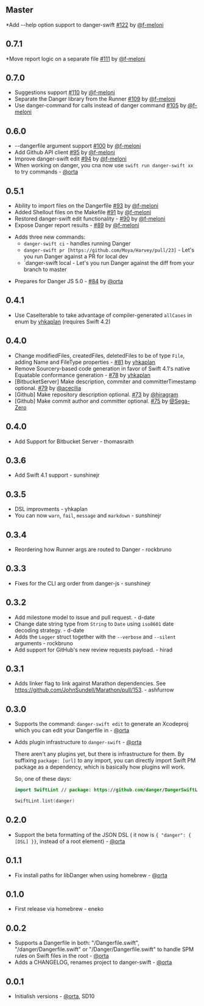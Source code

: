<!--

// Please add your own contribution below inside the Master section, no need to
// set a version number, that happens during a deploy. Thanks!
//
// These docs are aimed at users rather than danger developers, so please limit technical
// terminology in here.

// Note: if this is your first PR, you'll need to add your URL to the footnotes
//       see the bottom of this file

-->

## Master

*Add --help option support to danger-swift [#122](https://github.com/danger/danger-swift/pull/122) by [@f-meloni][]

## 0.7.1

*Move report logic on a separate file [#111](https://github.com/danger/danger-swift/pull/111) by [@f-meloni][]

## 0.7.0

* Suggestions support [#110](https://github.com/danger/danger-swift/pull/110) by [@f-meloni][]
* Separate the Danger library from the Runner [#109](https://github.com/danger/danger-swift/pull/109) by [@f-meloni][]
* Use danger-command for calls instead of danger command [#105](https://github.com/danger/danger-swift/pull/105) by [@f-meloni][]

## 0.6.0

* --dangerfile argument support [#100](https://github.com/danger/danger-swift/pull/100) by [@f-meloni][]
* Add Github API client [#95](https://github.com/danger/danger-swift/pull/95) by [@f-meloni][]
* Improve danger-swift edit [#94](https://github.com/danger/danger-swift/pull/94) by [@f-meloni][]
* When working on danger, you cna now use `swift run danger-swift xx` to try commands - [@orta][]

## 0.5.1

* Ability to import files on the Dangerfile [#93](https://github.com/danger/danger-swift/pull/93) by [@f-meloni][]
* Added Shellout files on the Makefile [#91](https://github.com/danger/danger-swift/pull/91) by [@f-meloni][]
* Restored danger-swift edit functionality - [#90](https://github.com/danger/danger-swift/pull/90) by [@f-meloni][]
* Expose Danger report results - [#89](https://github.com/danger/danger-swift/pull/89) by [@f-meloni][]

- Adds three new commands: 
    - `danger-swift ci` - handles running Danger
    - `danger-swift pr [https://github.com/Moya/Harvey/pull/23]` - Let's you run Danger against a PR for local dev
    - `danger-swift local - Let's you run Danger against the diff from your branch to master

* Prepares for Danger JS 5.0 - [#84](https://github.com/danger/danger-swift/pull/84) by [@orta][]

## 0.4.1

* Use CaseIterable to take advantage of compiler-generated `allCases` in enum by [yhkaplan](https://github.com/yhkaplan) (requires Swift 4.2)

## 0.4.0

* Change modifiedFiles, createdFiles, deletedFiles to be of type `File`, adding Name and FileType properties - [#81](https://github.com/danger/danger-swift/pull/81) by [yhkaplan](https://github.com/yhkaplan)
* Remove Sourcery-based code generation in favor of Swift 4.1's native Equatable conformance generation - [#78](https://github.com/danger/danger-swift/pull/78) by [yhkaplan](https://github.com/yhkaplan)
* [BitbucketServer] Make description, commiter and committerTimestamp optional. [#79](https://github.com/danger/danger-swift/pull/79) by [@acecilia](https://github.com/acecilia)
* [Github] Make repository description optional. [#73](https://github.com/danger/danger-swift/pull/73) by [@hiragram](https://github.com/hiragram)
* [Github] Make commit author and committer optional. [#75](https://github.com/danger/danger-swift/pull/75) by [@Sega-Zero](https://github.com/Sega-Zero)

## 0.4.0

* Add Support for Bitbucket Server - thomasraith

## 0.3.6

* Add Swift 4.1 support - sunshinejr

## 0.3.5

* DSL improvments - yhkaplan
* You can now `warn`, `fail`, `message` and `markdown` - sunshinejr

## 0.3.4

* Reordering how Runner args are routed to Danger - rockbruno

## 0.3.3

* Fixes for the CLI arg order from danger-js - sunshinejr

## 0.3.2

* Add milestone model to issue and pull request. - d-date
* Change date string type from `String` to `Date` using `iso8601` date decoding strategy. - d-date
* Adds the `Logger` struct together with the `--verbose` and `--silent` arguments - rockbruno
* Add support for GitHub's new review requests payload. - hirad

## 0.3.1

* Adds linker flag to link against Marathon dependencies. See https://github.com/JohnSundell/Marathon/pull/153. - ashfurrow

## 0.3.0

* Supports the command: `danger-swift edit` to generate an Xcodeproj which you can edit your Dangerfile in - [@orta][]
* Adds plugin infrastructure to `danger-swift` - [@orta][]

  There aren't any plugins yet, but there is infrastructure for them. By suffixing `package: [url]` to any import, you
  can directly import Swift PM package as a dependency, which is basically how plugins will work.

  So, one of these days:

  ```swift
  import SwiftLint // package: https://github.com/danger/DangerSwiftLint.git

  SwiftLint.lint(danger)
  ```

## 0.2.0

* Support the beta formatting of the JSON DSL ( it now is `{ "danger": { [DSL] }}`, instead of a root element) - [@orta][]

## 0.1.1

* Fix install paths for libDanger when using homebrew - [@orta][]

## 0.1.0

* First release via homebrew - eneko

## 0.0.2

* Supports a Dangerfile in both: "/Dangerfile.swift", "/danger/Dangerfile.swift" or "/Danger/Dangerfile.swift" to handle
  SPM rules on Swift files in the root - [@orta][]
* Adds a CHANGELOG, renames project to danger-swift - [@orta][]

## 0.0.1

* Initialish versions - [@orta][], SD10


[@f-meloni]: https://github.com/f-meloni
[@orta]: https://github.com/orta
